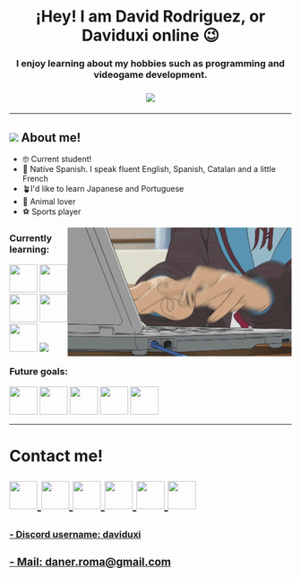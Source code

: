 <h1 align="center"> ¡Hey! I am David Rodriguez, or Daviduxi online 😉 </h1> 
<h3 align="center"> I enjoy learning about my hobbies such as programming and videogame development. </h3> 
<h3 align="center"> <img src="https://timelinecovers.pro/facebook-cover/download/TV-Show-Adventure-Time-facebook-cover.jpg"> 
 
---

##  <img src="https://i.pinimg.com/564x/26/f6/32/26f6329a426d0bd53cd7dcf08f0dae37.jpg" width="45px"> About me!
- 🤓 Current student!
- 🔭 Native Spanish. I speak fluent English, Spanish, Catalan and a little French 
- 🪴I'd like to learn Japanese and Portuguese
- 🐶 Animal lover
- ⚽ Sports player

<picture> <img align="right" src="https://github.com/sebastiansanhuezao/sebastiansanhuezao/blob/main/gif.gif?raw=true" width = 400px></picture>
<h3 align="left"> Currently learning: </h3>
<p align="left">
<img src="https://upload.wikimedia.org/wikipedia/commons/thumb/c/c3/Python-logo-notext.svg/1869px-Python-logo-notext.svg.png" width="50" height="50">
<img src="https://upload.wikimedia.org/wikipedia/commons/1/19/C_Logo.png" width="50" height="50">
<img src="https://upload.wikimedia.org/wikipedia/commons/thumb/1/18/ISO_C%2B%2B_Logo.svg/1822px-ISO_C%2B%2B_Logo.svg.png" width="50" height="50">
<img src="https://upload.wikimedia.org/wikipedia/commons/b/bd/Logo_C_sharp.svg" width="50" height="50">
<img src="https://companieslogo.com/img/orig/U.D-7a606e31.png?t=1720244494" width="50" height="50">
<img src="https://upload.wikimedia.org/wikipedia/commons/thumb/1/1b/R_logo.svg/1200px-R_logo.svg.png" width="50" height "50">

<h3 align="left"> Future goals: </h3>
<p align="left">
<img src="https://upload.wikimedia.org/wikipedia/commons/6/6a/JavaScript-logo.png" width="50" height="50">
<img src="https://git-scm.com/images/logos/downloads/Git-Icon-1788C.png" width="50" height="50">
<img src="https://cdn-icons-png.flaticon.com/512/226/226777.png" width="50" height="50">
<img src="https://www.nicepng.com/png/full/321-3211558_unreal-logo-png-for-kids-unreal-engine-icon.png" width="50" height="50">
<img src="https://cdn-icons-png.flaticon.com/256/518/518713.png" width="50" height="50">


---

<h1 align="left"> Contact me!
<p align="left">
<a href="https://www.instagram.com/daviid_rm21/"> <img src="https://upload.wikimedia.org/wikipedia/commons/thumb/a/a5/Instagram_icon.png/2048px-Instagram_icon.png" width="50" height="50">
<a href="https://x.com/daviid_rm21"> <img src="https://static.vecteezy.com/system/resources/thumbnails/027/395/710/small_2x/twitter-brand-new-logo-3-d-with-new-x-shaped-graphic-of-the-world-s-most-popular-social-media-free-png.png" width="50" height="50">
<a href="https://github.com/Daviduxi?tab=repositories"> <img src="https://cdn-icons-png.freepik.com/512/889/889192.png" width="50" height="50">
<a href="https://www.youtube.com/channel/UC8ycV18euI44_RBpFSukS3Q"> <img src="https://upload.wikimedia.org/wikipedia/commons/e/ef/Youtube_logo.png" width="50" height="50">
<a href="https://www.twitch.tv/daviduxi"> <img src="https://static-00.iconduck.com/assets.00/twitch-icon-2048x2048-tipdihgh.png" width="50" height="50">
<a href="https://discordapp.com/users/708335553971486797"><img src="https://static.vecteezy.com/system/resources/previews/023/741/147/original/discord-logo-icon-social-media-icon-free-png.png" width="50" height="50">

<h3>
- Discord username: daviduxi
<h3>
- Mail: daner.roma@gmail.com


